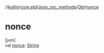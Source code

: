 //[kotlin](../../../../index.md)/[com.etd](../../index.md)/[Json_rpc_methods](../index.md)/[Obj](index.md)/[nonce](nonce.md)

# nonce

[jvm]\
val [nonce](nonce.md): [String](https://kotlinlang.org/api/latest/jvm/stdlib/kotlin/-string/index.html)
